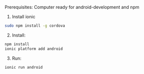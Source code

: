 Prerequisites: Computer ready for android-development and npm

1. Install ionic
```sh
sudo npm install -g cordova
```

2. Install:
```sh
npm install
ionic platform add android
```

3. Run:
```sh
ionic run android
```
